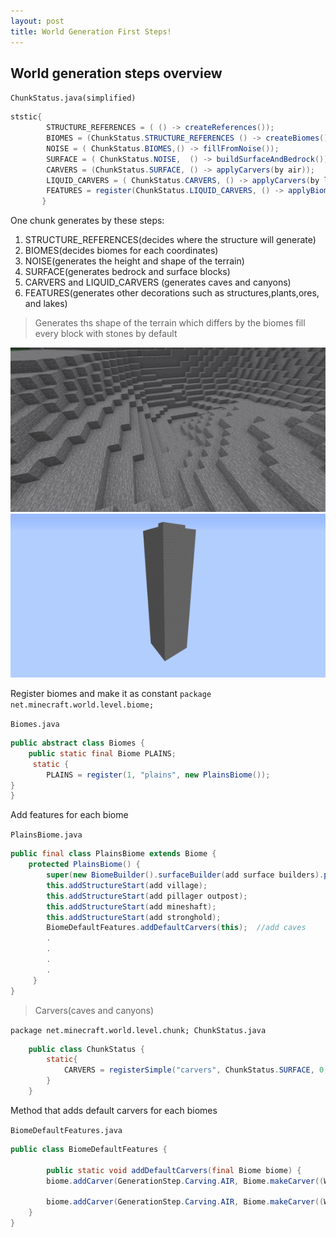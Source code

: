 ```yaml
---
layout: post
title: World Generation First Steps!
---
```


World generation steps overview
-------------

`ChunkStatus.java(simplified)`
```java
ststic{
        STRUCTURE_REFERENCES = ( () -> createReferences());
        BIOMES = (ChunkStatus.STRUCTURE_REFERENCES () -> createBiomes());
        NOISE = ( ChunkStatus.BIOMES,() -> fillFromNoise());
        SURFACE = ( ChunkStatus.NOISE,  () -> buildSurfaceAndBedrock());
        CARVERS = (ChunkStatus.SURFACE, () -> applyCarvers(by air));
        LIQUID_CARVERS = ( ChunkStatus.CARVERS, () -> applyCarvers(by liquid));
        FEATURES = register(ChunkStatus.LIQUID_CARVERS, () -> applyBiomeDecoration())
       }
```

One chunk generates by these steps:
1. STRUCTURE_REFERENCES(decides where the structure will generate)
2. BIOMES(decides biomes for each coordinates)
3. NOISE(generates the height and shape of the terrain)
4. SURFACE(generates bedrock and surface blocks)
5. CARVERS and LIQUID_CARVERS (generates caves and canyons)
6. FEATURES(generates other decorations such as structures,plants,ores, and lakes)


>Generates ths shape of the terrain which differs by the biomes
>fill every block with stones by default

![steps1](/images/wg_steps(6).png)
![steps2](/images/wg_steps(12).png)










Register biomes and make it as constant
`package net.minecraft.world.level.biome;`

`Biomes.java`

```java
public abstract class Biomes {
    public static final Biome PLAINS;
     static {
        PLAINS = register(1, "plains", new PlainsBiome());
}
}
```

Add features for each biome

`PlainsBiome.java`

```java
public final class PlainsBiome extends Biome {
    protected PlainsBiome() {
        super(new BiomeBuilder().surfaceBuilder(add surface builders).precipitation(Precipitation.RAIN).biomeCategory(BiomeCategory.PLAINS).depth(0.125f).scale(0.05f).temperature(0.8f).downfall(0.4f).waterColor(4159204).waterFogColor(329011).parent(null));
        this.addStructureStart(add village);
        this.addStructureStart(add pillager outpost);
        this.addStructureStart(add mineshaft);
        this.addStructureStart(add stronghold);
        BiomeDefaultFeatures.addDefaultCarvers(this);  //add caves
        .
        .
        .
        .
     }
}
```

> Carvers(caves and canyons)

`package net.minecraft.world.level.chunk; ChunkStatus.java`

```java
    public class ChunkStatus {
        static{
            CARVERS = registerSimple("carvers", ChunkStatus.SURFACE, 0, ChunkStatus.PRE_FEATURES, ChunkType.PROTOCHUNK, (serverLevel, chunkGenerator, list, chunk) -> chunkGenerator.applyCarvers(serverLevel.getBiomeManager().withDifferentSource(chunkGenerator.getBiomeSource()), chunk, GenerationStep.Carving.AIR));
        }
    }
```

Method that adds default carvers for each biomes

`BiomeDefaultFeatures.java`

```java
public class BiomeDefaultFeatures {

        public static void addDefaultCarvers(final Biome biome) {
        biome.addCarver(GenerationStep.Carving.AIR, Biome.makeCarver((WorldCarver<C>)WorldCarver.CAVE, (C)new ProbabilityFeatureConfiguration(cave rarity)));

        biome.addCarver(GenerationStep.Carving.AIR, Biome.makeCarver((WorldCarver<C>)WorldCarver.CANYON, (C)new ProbabilityFeatureConfiguration(canyon rarity)));
    }
}
```
